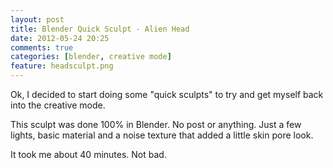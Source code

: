 ```yaml
---
layout: post
title: Blender Quick Sculpt - Alien Head
date: 2012-05-24 20:25
comments: true
categories: [blender, creative mode]
feature: headsculpt.png
---
```


Ok, I decided to start doing some "quick sculpts" to try and get myself back into the creative mode.

This sculpt was done 100% in Blender. No post or anything. Just a few lights, basic material and a noise texture that added a little skin pore look.

It took me about 40 minutes. Not bad.

